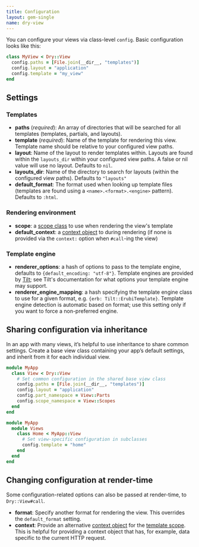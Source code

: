 ```yaml
---
title: Configuration
layout: gem-single
name: dry-view
---
```


You can configure your views via class-level `config`. Basic configuration looks like this:

```ruby
class MyView < Dry::View
  config.paths = [File.join(__dir__, "templates")]
  config.layout = "application"
  config.template = "my_view"
end
```

## Settings

### Templates

- **paths** (_required_): An array of directories that will be searched for all templates (templates, partials, and layouts).
- **template** (_required_): Name of the template for rendering this view. Template name should be relative to your configured view paths.
- **layout**: Name of the layout to render templates within. Layouts are found within the `layouts_dir` within your configured view paths. A false or nil value will use no layout. Defaults to `nil`.
- **layouts_dir**: Name of the directory to search for layouts (within the configured view paths). Defaults to `"layouts"`
- **default_format**: The format used when looking up template files (templates are found using a `<name>.<format>.<engine>` pattern). Defaults to `:html`.

### Rendering environment

- **scope**: a [scope class](/gems/dry-view/scopes) to use when rendering the view's template
- **default_context**: a [context object](/gems/dry-view/context) to during rendering (if none is provided via the `context:` option when `#call`-ing the view)

### Template engine

- **renderer_options**: a hash of options to pass to the template engine, defaults to `{default_encoding: "utf-8"}`. Template engines are provided by [Tilt](https://github.com/rtomayko/tilt); see Tilt's documentation for what options your template engine may support.
- **renderer_engine_mapping**: a hash specifying the template engine class to use for a given format, e.g. `{erb: Tilt::ErubiTemplate}`. Template engine detection is automatic based on format; use this setting only if you want to force a non-preferred engine.

## Sharing configuration via inheritance

In an app with many views, it’s helpful to use inheritance to share common settings. Create a base view class containing your app’s default settings, and inherit from it for each individual view.

```ruby
module MyApp
  class View < Dry::View
    # Set common configuration in the shared base view class
    config.paths = [File.join(__dir__, "templates")]
    config.layout = "application"
    config.part_namespace = View::Parts
    config.scope_namespace = View::Scopes
  end
end

module MyApp
  module Views
    class Home < MyApp::View
      # Set view-specific configuration in subclasses
      config.template = "home"
    end
  end
end
```

## Changing configuration at render-time

Some configuration-related options can also be passed at render-time, to `Dry::View#call`.

- **format**: Specify another format for rendering the view. This overrides the `default_format` setting.
- **context**: Provide an alternative [context object](/gems/dry-view/context) for the [template scope](/gems/dry-view/templates/). This is helpful for providing a context object that has, for example, data specific to the current HTTP request.
